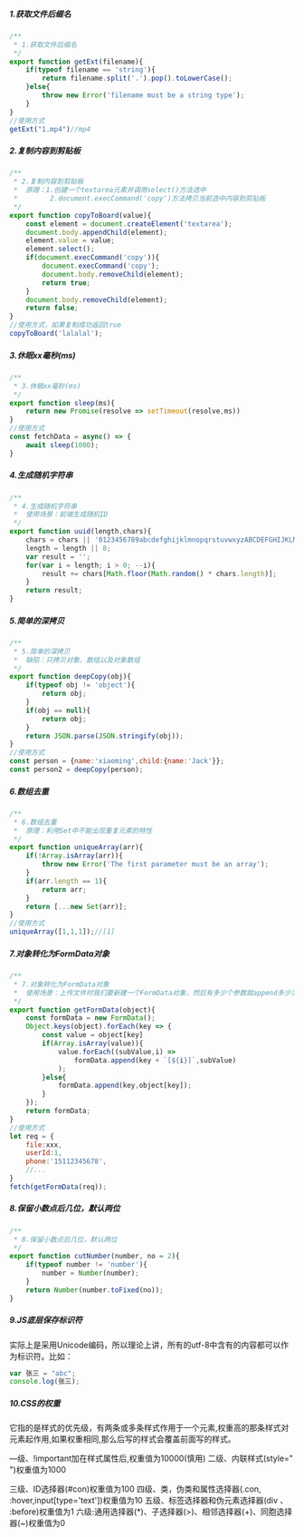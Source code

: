##### 1.获取文件后缀名

```js
/**
 * 1.获取文件后缀名
 */
export function getExt(filename){
    if(typeof filename == 'string'){
        return filename.split('.').pop().toLowerCase();
    }else{
        throw new Error('filename must be a string type');
    }
}
//使用方式
getExt("1.mp4")//mp4
```

##### 2.复制内容到剪贴板

```js
/**
 * 2.复制内容到剪贴板
 *  原理：1.创建一个textarea元素并调用select()方法选中
 *        2.document.execCommand('copy')方法拷贝当前选中内容到剪贴板
 */
export function copyToBoard(value){
    const element = document.createElement('textarea');
    document.body.appendChild(element);
    element.value = value;
    element.select();
    if(document.execCommand('copy')){
        document.execCommand('copy');
        document.body.removeChild(element);
        return true;
    }
    document.body.removeChild(element);
    return false;
}
//使用方式，如果复制成功返回true
copyToBoard('lalalal');
```

##### 3.休眠xx毫秒(ms)

```js
/**
 * 3.休眠xx毫秒(ms)
 */
export function sleep(ms){
    return new Promise(resolve => setTimeout(resolve,ms))
}
//使用方式
const fetchData = async() => {
    await sleep(1000);
}
```

##### 4.生成随机字符串

```js
/**
 * 4.生成随机字符串
 *  使用场景：前端生成随机ID
 */
export function uuid(length,chars){
    chars = chars || '0123456789abcdefghijklmnopqrstuvwxyzABCDEFGHIJKLMNOPQRSTUVMXYZ';
    length = length || 8;
    var result = '';
    for(var i = length; i > 0; --i){
        result += chars[Math.floor(Math.random() * chars.length)];
    }
    return result;
}
```

##### 5.简单的深拷贝

```js
/**
 * 5.简单的深拷贝
 *  缺陷：只拷贝对象、数组以及对象数组
 */
export function deepCopy(obj){
    if(typeof obj != 'object'){
        return obj;
    }
    if(obj == null){
        return obj;
    }
    return JSON.parse(JSON.stringify(obj));
}
//使用方式
const person = {name:'xiaoming',child:{name:'Jack'}};
const person2 = deepCopy(person);
```

##### 6.数组去重

```js
/**
 * 6.数组去重
 *  原理：利用Set中不能出现重复元素的特性
 */
export function uniqueArray(arr){
    if(!Array.isArray(arr)){
        throw new Error('The first parameter must be an array');
    }
    if(arr.length == 1){
        return arr;
    }
    return [...new Set(arr)];
}
//使用方式
uniqueArray([1,1,1]);//[1]
```

##### 7.对象转化为FormData对象

```js
/**
 * 7.对象转化为FormData对象
 *  使用场景：上传文件时我们要新建一个FormData对象，然后有多少个参数就append多少次，使用该函数可以简化逻辑
 */
export function getFormData(object){
    const formData = new FormData();
    Object.keys(object).forEach(key => {
        const value = object[key]
        if(Array.isArray(value)){
            value.forEach((subValue,i) => 
                formData.append(key + `[${i}]`,subValue)
            );
        }else{
            formData.append(key,object[key]);
        }
    });
    return formData;
}
//使用方式
let req = {
    file:xxx,
    userId:1,
    phone:'15112345678',
    //...
}
fetch(getFormData(req));
```

##### 8.保留小数点后几位，默认两位

```js
/**
 * 8.保留小数点后几位，默认两位
 */
export function cutNumber(number, no = 2){
    if(typeof number != 'number'){
        number = Number(number);
    }
    return Number(number.toFixed(no));
}
```

##### 9.JS底层保存标识符

实际上是采用Unicode编码，所以理论上讲，所有的utf-8中含有的内容都可以作为标识符。比如：

```js
var 张三 = "abc";
console.log(张三);
```

##### 10.CSS的权重

它指的是样式的优先级，有两条或多条样式作用于一个元素,权重高的那条样式对元素起作用,如果权重相同,那么后写的样式会覆盖前面写的样式。

—级、!important加在样式属性后,权重值为10000(慎用)
二级、内联样式(style=" ")权重值为1000

三级、ID选择器(#con)权重值为100
四级、类，伪类和属性选择器(.con, :hover,input[type='text'])权重值为10
五级、标签选择器和伪元素选择器(div 、 :before)权重值为1
六级:通用选择器(*)、子选择器(>)、相邻选择器(+)、同胞选择器(~)权重值为0


